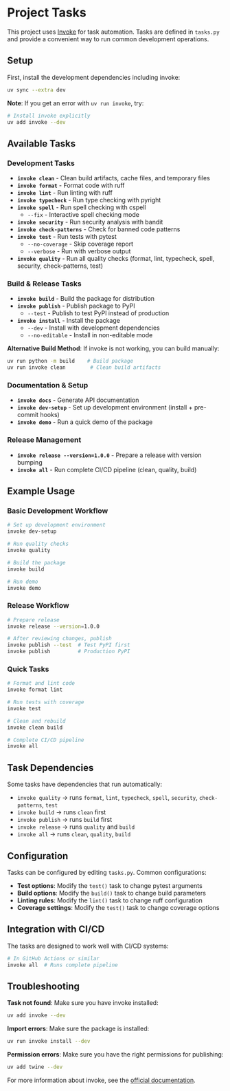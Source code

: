 # Project Tasks

This project uses [Invoke](https://pyinvoke.org/) for task automation. Tasks are defined in `tasks.py` and provide a convenient way to run common development operations.

## Setup

First, install the development dependencies including invoke:

```bash
uv sync --extra dev
```

**Note**: If you get an error with `uv run invoke`, try:
```bash
# Install invoke explicitly
uv add invoke --dev
```

## Available Tasks

### Development Tasks

- **`invoke clean`** - Clean build artifacts, cache files, and temporary files
- **`invoke format`** - Format code with ruff
- **`invoke lint`** - Run linting with ruff
- **`invoke typecheck`** - Run type checking with pyright
- **`invoke spell`** - Run spell checking with cspell
  - `--fix` - Interactive spell checking mode
- **`invoke security`** - Run security analysis with bandit
- **`invoke check-patterns`** - Check for banned code patterns
- **`invoke test`** - Run tests with pytest
  - `--no-coverage` - Skip coverage report
  - `--verbose` - Run with verbose output
- **`invoke quality`** - Run all quality checks (format, lint, typecheck, spell, security, check-patterns, test)

### Build & Release Tasks

- **`invoke build`** - Build the package for distribution
- **`invoke publish`** - Publish package to PyPI
  - `--test` - Publish to test PyPI instead of production
- **`invoke install`** - Install the package
  - `--dev` - Install with development dependencies
  - `--no-editable` - Install in non-editable mode

**Alternative Build Method**: If invoke is not working, you can build manually:
```bash
uv run python -m build    # Build package
uv run invoke clean        # Clean build artifacts
```

### Documentation & Setup

- **`invoke docs`** - Generate API documentation
- **`invoke dev-setup`** - Set up development environment (install + pre-commit hooks)
- **`invoke demo`** - Run a quick demo of the package

### Release Management

- **`invoke release --version=1.0.0`** - Prepare a release with version bumping
- **`invoke all`** - Run complete CI/CD pipeline (clean, quality, build)

## Example Usage

### Basic Development Workflow

```bash
# Set up development environment
invoke dev-setup

# Run quality checks
invoke quality

# Build the package
invoke build

# Run demo
invoke demo
```

### Release Workflow

```bash
# Prepare release
invoke release --version=1.0.0

# After reviewing changes, publish
invoke publish --test  # Test PyPI first
invoke publish         # Production PyPI
```

### Quick Tasks

```bash
# Format and lint code
invoke format lint

# Run tests with coverage
invoke test

# Clean and rebuild
invoke clean build

# Complete CI/CD pipeline
invoke all
```

## Task Dependencies

Some tasks have dependencies that run automatically:

- `invoke quality` → runs `format`, `lint`, `typecheck`, `spell`, `security`, `check-patterns`, `test`
- `invoke build` → runs `clean` first
- `invoke publish` → runs `build` first
- `invoke release` → runs `quality` and `build`
- `invoke all` → runs `clean`, `quality`, `build`

## Configuration

Tasks can be configured by editing `tasks.py`. Common configurations:

- **Test options**: Modify the `test()` task to change pytest arguments
- **Build options**: Modify the `build()` task to change build parameters
- **Linting rules**: Modify the `lint()` task to change ruff configuration
- **Coverage settings**: Modify the `test()` task to change coverage options

## Integration with CI/CD

The tasks are designed to work well with CI/CD systems:

```bash
# In GitHub Actions or similar
invoke all  # Runs complete pipeline
```

## Troubleshooting

**Task not found**: Make sure you have invoke installed:
```bash
uv add invoke --dev
```

**Import errors**: Make sure the package is installed:
```bash
uv run invoke install --dev
```

**Permission errors**: Make sure you have the right permissions for publishing:
```bash
uv add twine --dev
```

For more information about invoke, see the [official documentation](https://pyinvoke.org/).
